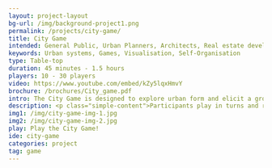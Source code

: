 ```yaml
---
layout: project-layout
bg-url: /img/background-project1.png
permalink: /projects/city-game/
title: City Game
intended: General Public, Urban Planners, Architects, Real estate developers
keywords: Urban systems, Games, Visualisation, Self-Organisation
type: Table-top
duration: 45 minutes - 1.5 hours
players: 10 - 30 players
video: https://www.youtube.com/embed/kZy5lqxHmvY
brochure: /brochures/City_game.pdf
intro: The City Game is designed to explore urban form and elicit a group/individual's preferences about their city.
description: <p class="simple-content">Participants play in turns and react to each others' actions, and in doing so create a dynamic that is absent in traditional participation/feedback processes. The game allows for experiments with various design alternatives. Players can experiment with different policies and rules, observe various patterns that emerge and contrast different emerging scenarios.</p><p class="simple-content">In the game, participants take turns to build their city and witness the evolution of the city visually in real-time. We have multiple variants of the City Game. In one of the variants, the participants are given one simple rule - they have to inform the rest of the group, what they are building.</p>
img1: /img/city-game-img-1.jpg
img2: /img/city-game-img-2.jpg
play: Play the City Game!
ide: city-game
categories: project
tag: game
---
```

